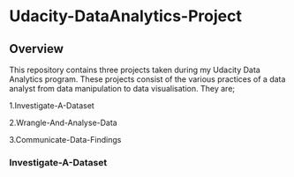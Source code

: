 # Udacity-DataAnalytics-Project

## Overview
This repository contains three projects taken during my Udacity Data Analytics program. These projects consist of the various practices of a data analyst from data manipulation to data visualisation. They are;


1.Investigate-A-Dataset

2.Wrangle-And-Analyse-Data
          
3.Communicate-Data-Findings

### Investigate-A-Dataset
